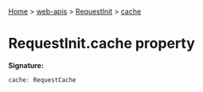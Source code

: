 [Home](./index) &gt; [web-apis](./web-apis.md) &gt; [RequestInit](./web-apis.requestinit.md) &gt; [cache](./web-apis.requestinit.cache.md)

# RequestInit.cache property


**Signature:**
```javascript
cache: RequestCache
```
